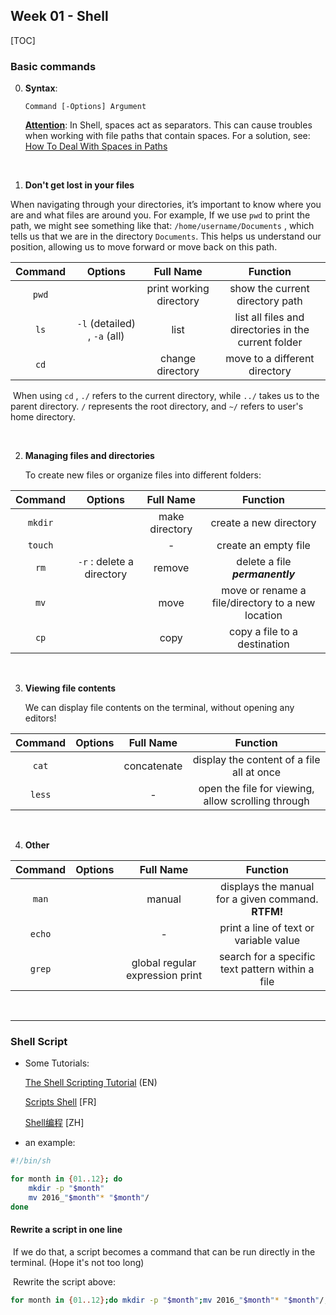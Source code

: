 ## Week 01 - Shell

[TOC]

### Basic commands

0. **Syntax**:
   
    `Command [-Options] Argument`
    
    <u>**Attention**</u>: In Shell, spaces act as separators. This can cause troubles when working with file paths that contain spaces. For a solution, see: [How To Deal With Spaces in Paths](https://medium.com/@leedowthwaite/dealing-with-spaces-in-paths-f26856aef06f) 

<br/>

1. **Don't get lost in your files**

When navigating through your directories, it’s important to know where you are and what files are around you. For example, If we use `pwd` to print the path, we might see something like that: `/home/username/Documents` , which tells us that we are in the directory `Documents`. This helps us understand our position, allowing us to move forward or move back on this path.

| **Command** |         **Options**          |      **Full Name**      |                     **Function**                     |
| :---------: | :--------------------------: | :---------------------: | :--------------------------------------------------: |
|    `pwd`    |                              | print working directory |           show the current directory path            |
|    `ls`     | `-l` (detailed) , `-a` (all) |          list           | list all files and directories in the current folder |
|    `cd`     |                              |    change directory     |            move to a different directory             |

​	When using `cd` ,  `./` refers to the current directory, while `../` takes us to the parent directory. `/` represents the root directory, and `~/` refers to user's home directory.

<br/>

2. **Managing files and directories**

   To create new files or organize files into different folders:

| **Command** |        **Option**s        | **Full Name**  |                   **Function**                    |
| :---------: | :-----------------------: | :------------: | :-----------------------------------------------: |
|   `mkdir`   |                           | make directory |              create a new directory               |
|   `touch`   |                           |       -        |               create an empty file                |
|    `rm`     | `-r` : delete a directory |     remove     |          delete a file ***permanently***          |
|    `mv`     |                           |      move      | move or rename a file/directory to a new location |
|    `cp`     |                           |      copy      |           copy a file to a destination            |

<br/>

3. **Viewing file contents**
   
   We can display file contents on the terminal, without opening any editors!

| **Command** | **Option**s | **Full Name** |                    **Function**                    |
| :---------: | :---------: | :-----------: | :------------------------------------------------: |
|    `cat`    |             |  concatenate  |     display the content of a file all at once      |
|   `less`    |             |       -       | open the file for viewing, allow scrolling through |

<br/>

4. **Other**

| **Command** | **Option**s |          **Full Name**          |                    **Function**                    |
| :---------: | :---------: | :-----------------------------: | :------------------------------------------------: |
|    `man`    |             |             manual              | displays the manual for a given command. **RTFM!** |
|   `echo`    |             |                -                |       print a line of text or variable value       |
|   `grep`    |             | global regular expression print |  search for a specific text pattern within a file  |

<br/>

---



### Shell Script

- Some Tutorials:
  
  [The Shell Scripting Tutorial](https://www.shellscript.sh/) (EN)
  
  [Scripts Shell](https://linux.goffinet.org/administration/scripts-shell/) [FR]
  
  [Shell编程](https://shellscript.readthedocs.io/zh-cn/latest/index.html) [ZH]



- an example:

```bash
#!/bin/sh

for month in {01..12}; do
	mkdir -p "$month"
	mv 2016_"$month"* "$month"/
done
```



#### 	Rewrite a script in one line

​	If we do that, a script becomes a command that can be run directly in the terminal. (Hope it's not too long)

​	Rewrite the script above:
``` bash
for month in {01..12};do mkdir -p "$month";mv 2016_"$month"* "$month"/;done
```

